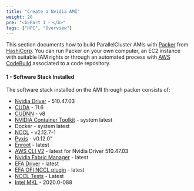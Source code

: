 ```yaml
---
title: "Create a Nvidia AMI"
weight: 20
pre: "<b>Part I ⁃ </b>"
tags: ["HPC", "Overview"]
---
```


This section documents how to build ParallelCluster AMIs with [Packer](https://www.packer.io/) from [HashiCorp](https://www.hashicorp.com/). You can run Packer on your own computer, an EC2 instance with suitable IAM rights or through an automated process with [AWS CodeBuild](https://docs.aws.amazon.com/codebuild/latest/userguide/welcome.html) associated to a code repository.

#### 1 - Software Stack Installed

The software stack installed on the AMI through packer consists of:

- [Nvidia Driver](https://www.nvidia.com/Download/index.aspx?lang=en-us) - 510.47.03
- [CUDA](https://developer.nvidia.com/cuda-downloads) - 11.6
- [CUDNN](https://developer.nvidia.com/cudnn) - v8
- [NVIDIA Container Toolkit](https://github.com/NVIDIA/nvidia-docker) - system latest
- Docker - system latest
- [NCCL](https://developer.nvidia.com/nccl) - v2.12.7-1
- [Pyxis](https://github.com/NVIDIA/pyxis) - v0.12.0"
- [Enroot](https://github.com/NVIDIA/enroot) - latest
- [AWS CLI V2](https://docs.aws.amazon.com/cli/latest/userguide/getting-started-install.html) - latest for Nvidia Driver 510.47.03
- [Nvidia Fabric Manager](https://docs.nvidia.com/datacenter/tesla/pdf/fabric-manager-user-guide.pdf) - latest
- [EFA Driver](https://docs.aws.amazon.com/AWSEC2/latest/UserGuide/efa-start.html) - latest
- [EFA OFI NCCL plugin](https://github.com/aws/aws-ofi-nccl) - latest
- [NCCL Tests](https://github.com/NVIDIA/nccl-tests) - Latest
- [Intel MKL](https://www.intel.com/content/www/us/en/develop/documentation/get-started-with-mkl-for-dpcpp/top.html) - 2020.0-088
